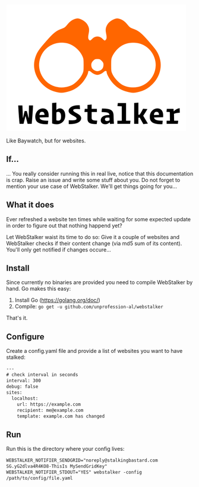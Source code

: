 ![WebStalker](./logo.svg)

Like Baywatch, but for websites. 

## If...

... You really consider running this in real live, notice that this documentation
is crap. Raise an issue and write some stuff about you. Do not forget to mention
your use case of WebStalker. We'll get things going for you...

## What it does

Ever refreshed a website ten times while waiting for some expected update in
order to figure out that nothing happend yet?

Let WebStalker waist its time to do so: Give it a couple of websites and WebStalker
checks if their content change (via md5 sum of its content). You'll only get 
notified if changes occure...

## Install

Since currently no binaries are provided you need to compile WebStalker by hand.
Go makes this easy: 

1) Install Go (https://golang.org/doc/)
2) Compile: `go get -u github.com/unprofession-al/webstalker`

That's it. 

## Configure

Create a config.yaml file and provide a list of websites you want to have stalked:

```
---
# check interval in seconds
interval: 300
debug: false
sites:
  localhost:
    url: https://example.com
    recipient: me@example.com
    template: example.com has changed
```

## Run

Run this is the directory where your config lives:

```
WEBSTALKER_NOTIFIER_SENDGRID="noreply@stalkingbastard.com SG.yG2dlva4R4KO8-ThisIs MySendGridKey" WEBSTALKER_NOTIFIER_STDOUT="YES" webstalker -config /path/to/config/file.yaml
```
